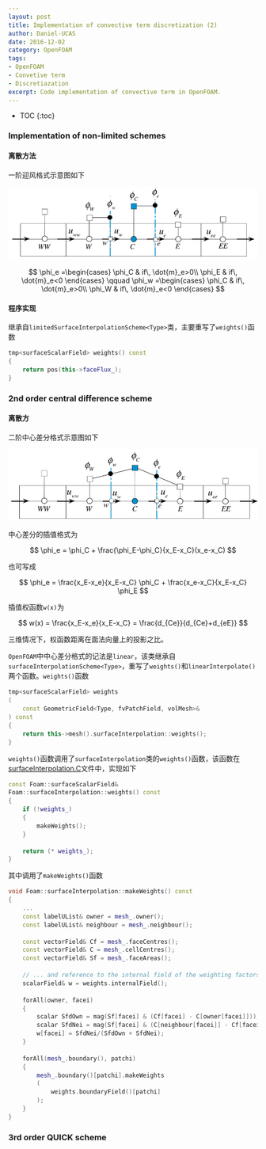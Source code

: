 ```yaml
---
layout: post
title: Implementation of convective term discretization (2)
author: Daniel-UCAS
date: 2016-12-02
category: OpenFOAM
tags:
- OpenFOAM
- Convetive term
- Discretiazation
excerpt: Code implementation of convective term in OpenFOAM.
---
```


* TOC
{:toc}

### Implementation of non-limited schemes

#### 离散方法

一阶迎风格式示意图如下

![upwind profile](https://github.com/Daniel-UCAS/images_for_markdown/blob/master/2016-11-28_upwind_scheme_profile.jpg?raw=true)


$$
\phi_e =\begin{cases}
        \phi_C & if\, \dot{m}_e>0\\
        \phi_E & if\, \dot{m}_e<0
        \end{cases} \qquad
\phi_w =\begin{cases}
        \phi_C & if\, \dot{m}_e>0\\
        \phi_W & if\, \dot{m}_e<0
        \end{cases}        
$$


#### 程序实现

继承自`limitedSurfaceInterpolationScheme<Type>`类，主要重写了`weights()`函数

```cpp
tmp<surfaceScalarField> weights() const
{
    return pos(this->faceFlux_);
}

```

### 2nd order central difference scheme

#### 离散方

二阶中心差分格式示意图如下

![CD profile](https://github.com/Daniel-UCAS/images_for_markdown/blob/master/2016-11-29_CD_profile.jpg?raw=true)

中心差分的插值格式为

$$
\phi_e = \phi_C + \frac{\phi_E-\phi_C}{x_E-x_C}(x_e-x_C)
$$

也可写成

$$
\phi_e = \frac{x_E-x_e}{x_E-x_C} \phi_C + \frac{x_e-x_C}{x_E-x_C} \phi_E
$$

插值权函数`w(x)`为

$$
w(x) = \frac{x_E-x_e}{x_E-x_C} = \frac{d_{Ce}}{d_{Ce}+d_{eE}}
$$

三维情况下，权函数距离在面法向量上的投影之比。

`OpenFOAM`中中心差分格式的记法是`linear`，该类继承自 `surfaceInterpolationScheme<Type>`，重写了`weights()`和`linearInterpolate()`两个函数。`weights()`函数

```cpp
tmp<surfaceScalarField> weights
(
    const GeometricField<Type, fvPatchField, volMesh>&
) const
{
    return this->mesh().surfaceInterpolation::weights();
}
```
`weights()`函数调用了`surfaceInterpolation`类的`weights()`函数，该函数在[surfaceInterpolation.C](https://github.com/OpenFOAM/OpenFOAM-dev/blob/master/src/finiteVolume/interpolation/surfaceInterpolation/surfaceInterpolation/surfaceInterpolation.C)文件中，实现如下

```cpp
const Foam::surfaceScalarField&
Foam::surfaceInterpolation::weights() const
{
    if (!weights_)
    {
        makeWeights();
    }

    return (* weights_);
}

```

其中调用了`makeWeights()`函数

```cpp
void Foam::surfaceInterpolation::makeWeights() const
{
    ...
    const labelUList& owner = mesh_.owner();
    const labelUList& neighbour = mesh_.neighbour();

    const vectorField& Cf = mesh_.faceCentres();
    const vectorField& C = mesh_.cellCentres();
    const vectorField& Sf = mesh_.faceAreas();

    // ... and reference to the internal field of the weighting factors
    scalarField& w = weights.internalField();

    forAll(owner, facei)
    {
        scalar SfdOwn = mag(Sf[facei] & (Cf[facei] - C[owner[facei]]));
        scalar SfdNei = mag(Sf[facei] & (C[neighbour[facei]] - Cf[facei]));
        w[facei] = SfdNei/(SfdOwn + SfdNei);
    }

    forAll(mesh_.boundary(), patchi)
    {
        mesh_.boundary()[patchi].makeWeights
        (
            weights.boundaryField()[patchi]
        );
    }
}
```

### 3rd order QUICK scheme
